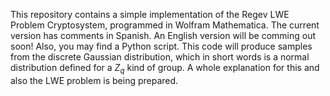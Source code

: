 This repository contains a simple implementation of the Regev LWE Problem Cryptosystem, programmed in Wolfram Mathematica. The current version has comments in Spanish. An English version will be comming out soon!
Also, you may find a Python script. This code will produce samples from the discrete Gaussian distribution, which in short words is a normal distribution defined for a $Z_q$ kind of group. A whole explanation for
this and also the LWE problem is being prepared.
